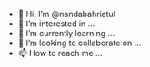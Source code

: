 - 👋 Hi, I’m @nandabahriatul
- 👀 I’m interested in ...
- 🌱 I’m currently learning ...
- 💞️ I’m looking to collaborate on ...
- 📫 How to reach me ...

<!---
nandabahriatul/nandabahriatul is a ✨ special ✨ repository because its `README.md` (this file) appears on your GitHub profile.
You can click the Preview link to take a look at your changes.
--->
